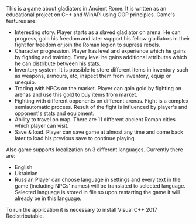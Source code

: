This is a game about gladiators in Ancient Rome. It is written as an educational project on C++ and WinAPI using OOP principles. Game's features are:
- Interesting story. Player starts as a slaved gladiator on arena. He can progress, gain his freedom and later support his fellow gladiators in their fight for freedom or join the Roman legion to supress rebels.
- Character progression. Player has level and experience which he gains by fighting and training. Every level he gains additional attributes which he can distribute between his stats.
- Inventory system. It is possible to store different items in inventory such as weapons, armours, etc, inspect them from inventory, equip or unequip.
- Trading with NPCs on the market. Player can gain gold by fighting on arenas and use this gold to buy items from market.
- Fighting with different opponents on different arenas. Fight is a complex semiautomatic process. Result of the fight is influenced by player's and opponent's stats and equipment.
- Ability to travel on map. There are 11 different ancient Roman cities which player can visit.
- Save & load. Player can save game at almost any time and come back later to load his previous save to continue playing.

Also game supports localization on 3 different languages. Currently there are:
- English
- Ukrainian
- Russian
Player can choose language in settings and every text in the game (including NPCs' names) will be translated to selected language. Selected language is stored in file so upon restarting the game it will already be in this language.

To run the application it is necessary to install Visual C++ 2017 Redistributable.
